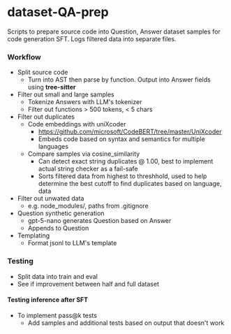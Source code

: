 # dataset-QA-prep

Scripts to prepare source code into Question, Answer dataset samples for code generation SFT. Logs filtered data into separate files.
</br>

### Workflow
- Split source code
    - Turn into AST then parse by function. Output into Answer fields using <b>tree-sitter</b>
- Filter out small and large samples
    - Tokenize Answers with LLM's tokenizer
    - Filter out functions > 500 tokens, < 5 chars
- Filter out duplicates
    - Code embeddings with uniXcoder 
        - https://github.com/microsoft/CodeBERT/tree/master/UniXcoder
        - Embeds code based on syntax and semantics for multiple languages
    - Compare samples via cosine_similarity
        - Can detect exact string duplicates @ 1.00, best to implement actual string checker as a fail-safe
        - Sorts filtered data from highest to threshhold, used to help determine the best cutoff to find duplicates based on language, data
- Filter out unwated data
    - e.g. node_modules/, paths from .gitignore
- Question synthetic generation
    - gpt-5-nano generates Question based on Answer
    - Appends to Question
- Templating
    - Format jsonl to LLM's template

### Testing
- Split data into train and eval
- See if improvement between half and full dataset
#### Testing inference after SFT
- To implement pass@k tests
    - Add samples and additional tests based on output that doesn't work